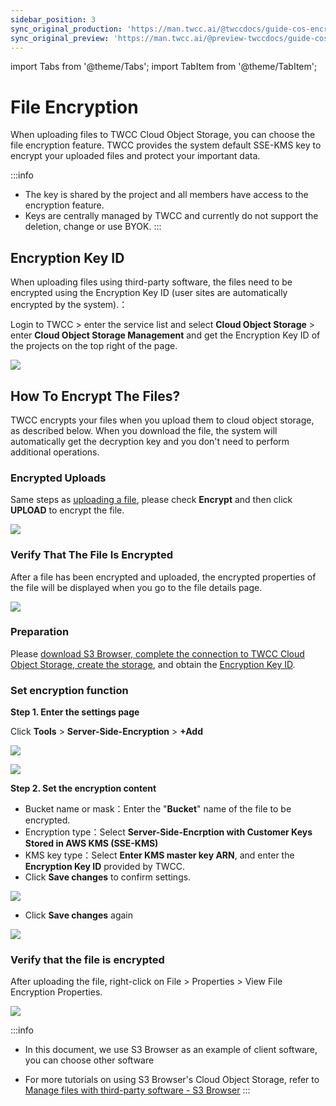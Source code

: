```yaml
---
sidebar_position: 3
sync_original_production: 'https://man.twcc.ai/@twccdocs/guide-cos-encryption-en' 
sync_original_preview: 'https://man.twcc.ai/@preview-twccdocs/guide-cos-encryption-en'
---
```


import Tabs from '@theme/Tabs';
import TabItem from '@theme/TabItem';

# File Encryption

When uploading files to TWCC Cloud Object Storage, you can choose the file encryption feature. TWCC provides the system default SSE-KMS key to encrypt your uploaded files and protect your important data.

:::info
- The key is shared by the project and all members have access to the encryption feature.
- Keys are centrally managed by TWCC and currently do not support the deletion, change or use BYOK.
:::

## Encryption Key ID

When uploading files using third-party software, the files need to be encrypted using the Encryption Key ID (user sites are automatically encrypted by the system).：

Login to TWCC > enter the service list and select **Cloud Object Storage** > enter **Cloud Object Storage Management** and get the Encryption Key ID of the projects on the top right of the page.


![](https://cos.twcc.ai/SYS-MANUAL/uploads/upload_62098fd1deba37313fa0ea7677fc7588.png)



## How To Encrypt The Files?

TWCC encrypts your files when you upload them to cloud object storage, as described below.
When you download the file, the system will automatically get the decryption key and you don't need to perform additional operations.


<!-- 1 start -->

<Tabs>
  <TabItem value="TWCC Portal" label="TWCC Portal" default>



### Encrypted Uploads

Same steps as [<ins>uploading a file</ins>](https://man.twcc.ai/@twccdocs/guide-cos-upload-download-files-zh#%E4%B8%8A%E5%82%B3%E6%AA%94%E6%A1%88), please check **Encrypt** and then click **UPLOAD** to encrypt the file.

![](https://cos.twcc.ai/SYS-MANUAL/uploads/upload_af965af915450fa5d94de1fae5b0bbbb.png)


### Verify That The File Is Encrypted


After a file has been encrypted and uploaded, the encrypted properties of the file will be displayed when you go to the file details page.


![](https://cos.twcc.ai/SYS-MANUAL/uploads/upload_0b749c20a05ddd9d6e036f8bee56e26f.png)



 </TabItem>
  <TabItem value="Third-party Software：S3 browser" label="Third-party Software：S3 browser">


### Preparation

Please [<ins>download S3 Browser, complete the connection to TWCC Cloud Object Storage, create the storage</ins>](https://man.twcc.ai/@twccdocs/guide-cos-s3browser-zh), and obtain the <a href="#加密金鑰-ID"><ins>Encryption Key ID</ins></a>.


### Set encryption function


**Step 1. Enter the settings page**

Click **Tools** > **Server-Side-Encryption** > **+Add**

![](https://cos.twcc.ai/SYS-MANUAL/uploads/upload_4828b14743452f78d82e199429e0eb94.png)


![](https://cos.twcc.ai/SYS-MANUAL/uploads/upload_ceacfeaf972f12ddfb327fef7e180e65.png)


**Step 2. Set the encryption content**

- Bucket name or mask：Enter the "**Bucket**" name of the file to be encrypted.
- Encryption type：Select **Server-Side-Encrption with Customer Keys Stored in AWS KMS (SSE-KMS)**
- KMS key type：Select **Enter KMS master key ARN**, and enter the **Encryption Key ID** provided by TWCC.
- Click **Save changes** to confirm settings.

![](https://cos.twcc.ai/SYS-MANUAL/uploads/upload_e0c48a902bdf32348014b2b2fac25efc.png)

- Click **Save changes** again

![](https://cos.twcc.ai/SYS-MANUAL/uploads/upload_8ccb461736610db73e310b16c5e5fb5d.png)



### Verify that the file is encrypted

After uploading the file, right-click on File > Properties > View File Encryption Properties.

![](https://cos.twcc.ai/SYS-MANUAL/uploads/upload_e38b3b62d64c3a5fdecdd2ae7b476b09.png)


:::info
- In this document, we use S3 Browser as an example of client software, you can choose other software
- For more tutorials on using S3 Browser's Cloud Object Storage, refer to [<ins>Manage files with third-party software - S3 Browser</ins>](https://man.twcc.ai/@twccdocs/guide-cos-s3browser-zh)
:::

  </TabItem>
</Tabs>
